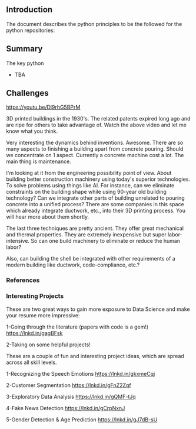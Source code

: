 ## Introduction
The document describes the python principles to be the followed for the python repositories:

## Summary

The key python 

- TBA

## Challenges

https://youtu.be/Dl9rhG5BPrM

3D printed buildings in the 1930's. The related patents expired long ago and are ripe for others to take advantage of. Watch the above video and let me know what you think.

Very interesting the dynamics behind inventions. Awesome. There are so many aspects to finishing a building apart from concrete pouring. Should we concentrate on 1 aspect. Currently a concrete machine cost a lot. The main thing is maintenance. 



I'm looking at it from the engineering possibility point of view. About building better construction machinery using today's superior technologies. To solve problems using things like AI. For instance, can we eliminate constraints on the building shape while using 90-year old building technology? Can we integrate other parts of building unrelated to pouring concrete into a unified process? There are some companies in this space which already integrate ductwork, etc., into their 3D printing process. You will hear more about them shortly.



The last three techniques are pretty ancient. They offer great mechanical and thermal properties. They are extremely inexpensive but super labor-intensive. So can one build machinery to eliminate or reduce the human labor? 


Also, can building the shell be integrated with other requirements of a modern building like ductwork, code-compliance, etc.?




### References


### Interesting Projects

These are two great ways to gain more exposure to Data Science and make your resume more impressive:

1-Going through the literature (papers with code is a gem!) https://lnkd.in/gagBFsk

2-Taking on some helpful projects!

These are a couple of fun and interesting project ideas, which are spread across all skill levels.

1-Recognizing the Speech Emotions
https://lnkd.in/gkxmeCqj

2-Customer Segmentation
https://lnkd.in/gFnZ2Zqf

3-Exploratory Data Analysis
https://lnkd.in/gQMF-tJq

4-Fake News Detection https://lnkd.in/gCrpNxnJ

5-Gender Detection & Age Prediction
https://lnkd.in/gJ7dB-sU
